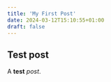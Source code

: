```yaml
---
title: 'My First Post'
date: 2024-03-12T15:10:55+01:00
draft: false
---
```

## Test post

A **test** *post*.
